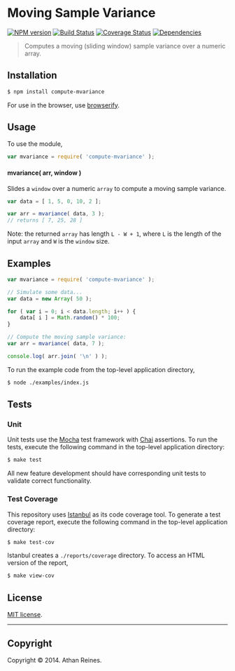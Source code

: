 Moving Sample Variance
===
[![NPM version][npm-image]][npm-url] [![Build Status][travis-image]][travis-url] [![Coverage Status][coveralls-image]][coveralls-url] [![Dependencies][dependencies-image]][dependencies-url]

> Computes a moving (sliding window) sample variance over a numeric array.


## Installation

``` bash
$ npm install compute-mvariance
```

For use in the browser, use [browserify](https://github.com/substack/node-browserify).


## Usage

To use the module,

``` javascript
var mvariance = require( 'compute-mvariance' );
```

#### mvariance( arr, window )

Slides a `window` over a numeric `array` to compute a moving sample variance.

``` javascript
var data = [ 1, 5, 0, 10, 2 ];

var arr = mvariance( data, 3 );
// returns [ 7, 25, 28 ]
```

Note: the returned `array` has length `L - W + 1`, where `L` is the length of the input `array` and `W` is the `window` size. 


## Examples

``` javascript
var mvariance = require( 'compute-mvariance' );

// Simulate some data...
var data = new Array( 50 );

for ( var i = 0; i < data.length; i++ ) {
	data[ i ] = Math.random() * 100;
}

// Compute the moving sample variance:
var arr = mvariance( data, 7 );

console.log( arr.join( '\n' ) );
```

To run the example code from the top-level application directory,

``` bash
$ node ./examples/index.js
```


## Tests

### Unit

Unit tests use the [Mocha](http://mochajs.org/) test framework with [Chai](http://chaijs.com) assertions. To run the tests, execute the following command in the top-level application directory:

``` bash
$ make test
```

All new feature development should have corresponding unit tests to validate correct functionality.


### Test Coverage

This repository uses [Istanbul](https://github.com/gotwarlost/istanbul) as its code coverage tool. To generate a test coverage report, execute the following command in the top-level application directory:

``` bash
$ make test-cov
```

Istanbul creates a `./reports/coverage` directory. To access an HTML version of the report,

``` bash
$ make view-cov
```


## License

[MIT license](http://opensource.org/licenses/MIT). 


---
## Copyright

Copyright &copy; 2014. Athan Reines.


[npm-image]: http://img.shields.io/npm/v/compute-mvariance.svg
[npm-url]: https://npmjs.org/package/compute-mvariance

[travis-image]: http://img.shields.io/travis/compute-io/mvariance/master.svg
[travis-url]: https://travis-ci.org/compute-io/mvariance

[coveralls-image]: https://img.shields.io/coveralls/compute-io/mvariance/master.svg
[coveralls-url]: https://coveralls.io/r/compute-io/mvariance?branch=master

[dependencies-image]: http://img.shields.io/david/compute-io/mvariance.svg
[dependencies-url]: https://david-dm.org/compute-io/mvariance

[dev-dependencies-image]: http://img.shields.io/david/dev/compute-io/mvariance.svg
[dev-dependencies-url]: https://david-dm.org/dev/compute-io/mvariance

[github-issues-image]: http://img.shields.io/github/issues/compute-io/mvariance.svg
[github-issues-url]: https://github.com/compute-io/mvariance/issues
